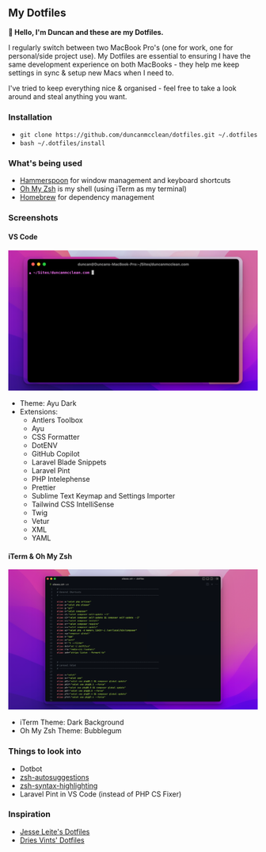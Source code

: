 ## My Dotfiles

**👋 Hello, I'm Duncan and these are my Dotfiles.**

I regularly switch between two MacBook Pro's (one for work, one for personal/side project use). My Dotfiles are essential to ensuring I have the same development experience on both MacBooks - they help me keep settings in sync & setup new Macs when I need to.

I've tried to keep everything nice & organised - feel free to take a look around and steal anything you want.

### Installation

- `git clone https://github.com/duncanmcclean/dotfiles.git ~/.dotfiles`
- `bash ~/.dotfiles/install`

### What's being used

- [Hammerspoon](https://www.hammerspoon.org/) for window management and keyboard shortcuts
- [Oh My Zsh](https://ohmyz.sh/) is my shell (using iTerm as my terminal)
- [Homebrew](https://brew.sh/) for dependency management

### Screenshots

#### VS Code

![VS Code](screenshots/iterm.png)

- Theme: Ayu Dark
- Extensions:
  - Antlers Toolbox
  - Ayu
  - CSS Formatter
  - DotENV
  - GitHub Copilot
  - Laravel Blade Snippets
  - Laravel Pint
  - PHP Intelephense
  - Prettier
  - Sublime Text Keymap and Settings Importer
  - Tailwind CSS IntelliSense
  - Twig
  - Vetur
  - XML
  - YAML

#### iTerm & Oh My Zsh

![iTerm & Oh My Zsh](screenshots/vs-code.png)

- iTerm Theme: Dark Background
- Oh My Zsh Theme: Bubblegum

### Things to look into

- Dotbot
- [zsh-autosuggestions](https://github.com/zsh-users/zsh-autosuggestions)
- [zsh-syntax-highlighting](https://github.com/zsh-users/zsh-syntax-highlighting)
- Laravel Pint in VS Code (instead of PHP CS Fixer)

### Inspiration

- [Jesse Leite's Dotfiles](https://github.com/jesseleite/dotfiles)
- [Dries Vints' Dotfiles](https://github.com/driesvints/dotfiles)
